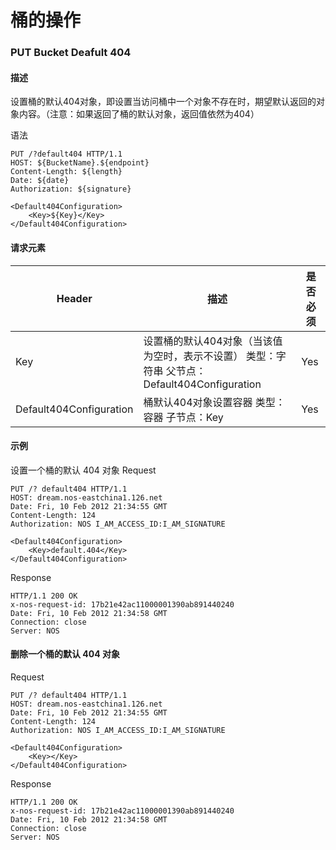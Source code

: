 # 桶的操作
### **PUT Bucket Deafult 404**

#### **描述**
设置桶的默认404对象，即设置当访问桶中一个对象不存在时，期望默认返回的对象内容。（注意：如果返回了桶的默认对象，返回值依然为404）

语法

    PUT /?default404 HTTP/1.1
    HOST: ${BucketName}.${endpoint}
    Content-Length: ${length}
    Date: ${date}
    Authorization: ${signature}
    
    <Default404Configuration>
        <Key>${Key}</Key>
    </Default404Configuration>

#### **请求元素**
|    **Header**     |                  **描述**                     |**是否必须**|
|-------------------|-----------------------------------------------|------------|
|Key|   设置桶的默认404对象（当该值为空时，表示不设置） 类型：字符串 父节点：Default404Configuration    |Yes|
|Default404Configuration|   桶默认404对象设置容器 类型：容器 子节点：Key  |Yes|
#### **示例**
设置一个桶的默认 404 对象
Request

    PUT /? default404 HTTP/1.1
    HOST: dream.nos-eastchina1.126.net
    Date: Fri, 10 Feb 2012 21:34:55 GMT
    Content-Length: 124
    Authorization: NOS I_AM_ACCESS_ID:I_AM_SIGNATURE
    
    <Default404Configuration>
        <Key>default.404</Key>
    </Default404Configuration>

Response

    HTTP/1.1 200 OK
    x-nos-request-id: 17b21e42ac11000001390ab891440240
    Date: Fri, 10 Feb 2012 21:34:58 GMT
    Connection: close
    Server: NOS

#### **删除一个桶的默认 404 对象**
Request

    PUT /? default404 HTTP/1.1
    HOST: dream.nos-eastchina1.126.net
    Date: Fri, 10 Feb 2012 21:34:55 GMT
    Content-Length: 124
    Authorization: NOS I_AM_ACCESS_ID:I_AM_SIGNATURE
    
    <Default404Configuration>
        <Key></Key>
    </Default404Configuration>

Response

    HTTP/1.1 200 OK
    x-nos-request-id: 17b21e42ac11000001390ab891440240
    Date: Fri, 10 Feb 2012 21:34:58 GMT
    Connection: close
    Server: NOS
